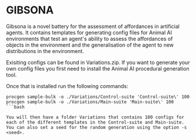 # GIBSONA
Gibsona is a novel battery for the assessment of affordances in artificial agents. It contains templates for generating config files for Animal AI environments that test an agent's ability to assess the affordances of objects in the environment and the generalisation of the agent to new distributions in the environment.

Exisiting configs can be found in Variations.zip. If you want to generate your own config files you first need to install the Animal AI procedural generation tool.

Once that is installed run the following commands:
```
procgen sample-bulk -o ./Variations/Control-suite 'Control-suite\' 100
procgen sample-bulk -o ./Variations/Main-suite 'Main-suite\' 100
```bash 

You will then have a folder Variations that contains 100 configs for each of the different templates in the Control-suite and Main-suite. You can also set a seed for the random generation using the option -s <seed>.
